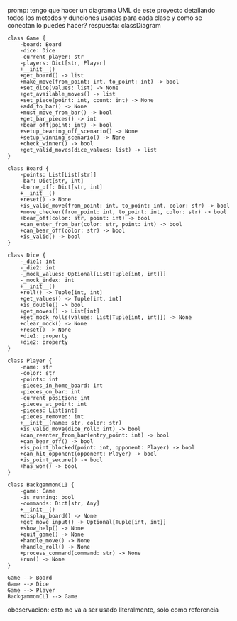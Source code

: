 promp: tengo que hacer un diagrama UML de este proyecto detallando todos los metodos y dunciones usadas para cada clase y como se conectan lo puedes hacer?
respuesta: 
classDiagram

    class Game {
        -board: Board
        -dice: Dice
        -current_player: str
        -players: Dict[str, Player]
        +__init__()
        +get_board() -> list
        +make_move(from_point: int, to_point: int) -> bool
        +set_dice(values: list) -> None
        +get_available_moves() -> list
        +set_piece(point: int, count: int) -> None
        +add_to_bar() -> None
        +must_move_from_bar() -> bool
        +get_bar_pieces() -> int
        +bear_off(point: int) -> bool
        +setup_bearing_off_scenario() -> None
        +setup_winning_scenario() -> None
        +check_winner() -> bool
        +get_valid_moves(dice_values: list) -> list
    }

    class Board {
        -points: List[List[str]]
        -bar: Dict[str, int]
        -borne_off: Dict[str, int]
        +__init__()
        +reset() -> None
        +is_valid_move(from_point: int, to_point: int, color: str) -> bool
        +move_checker(from_point: int, to_point: int, color: str) -> bool
        +bear_off(color: str, point: int) -> bool
        +can_enter_from_bar(color: str, point: int) -> bool
        +can_bear_off(color: str) -> bool
        +is_valid() -> bool
    }

    class Dice {
        -_die1: int
        -_die2: int
        -_mock_values: Optional[List[Tuple[int, int]]]
        -_mock_index: int
        +__init__()
        +roll() -> Tuple[int, int]
        +get_values() -> Tuple[int, int]
        +is_double() -> bool
        +get_moves() -> List[int]
        +set_mock_rolls(values: List[Tuple[int, int]]) -> None
        +clear_mock() -> None
        +reset() -> None
        +die1: property
        +die2: property
    }

    class Player {
        -name: str
        -color: str
        -points: int
        -pieces_in_home_board: int
        -pieces_on_bar: int
        -current_position: int
        -pieces_at_point: int
        -pieces: List[int]
        -pieces_removed: int
        +__init__(name: str, color: str)
        +is_valid_move(dice_roll: int) -> bool
        +can_reenter_from_bar(entry_point: int) -> bool
        +can_bear_off() -> bool
        +is_point_blocked(point: int, opponent: Player) -> bool
        +can_hit_opponent(opponent: Player) -> bool
        +is_point_secure() -> bool
        +has_won() -> bool
    }

    class BackgammonCLI {
        -game: Game
        -is_running: bool
        -commands: Dict[str, Any]
        +__init__()
        +display_board() -> None
        +get_move_input() -> Optional[Tuple[int, int]]
        +show_help() -> None
        +quit_game() -> None
        +handle_move() -> None
        +handle_roll() -> None
        +process_command(command: str) -> None
        +run() -> None
    }

    Game --> Board
    Game --> Dice
    Game --> Player
    BackgammonCLI --> Game
obeservacion: esto no va a ser usado literalmente, solo como referencia